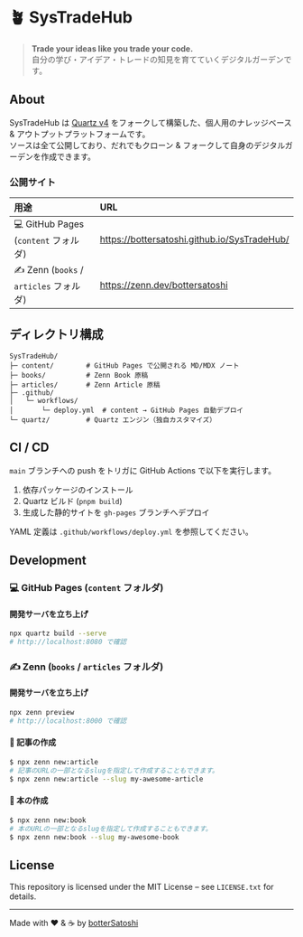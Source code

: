 # 🪴 SysTradeHub

> **Trade your ideas like you trade your code.**  
> 自分の学び・アイデア・トレードの知見を育てていくデジタルガーデンです。

## About

SysTradeHub は [Quartz v4](https://quartz.jzhao.xyz/) をフォークして構築した、個人用のナレッジベース & アウトプットプラットフォームです。  
ソースは全て公開しており、だれでもクローン & フォークして自身のデジタルガーデンを作成できます。

### 公開サイト

| 用途 | URL |
| :--- | :--- |
| 💻 GitHub Pages (`content` フォルダ) | https://bottersatoshi.github.io/SysTradeHub/ |
| ✍️ Zenn (`books` / `articles` フォルダ) | https://zenn.dev/bottersatoshi |

## ディレクトリ構成

```text
SysTradeHub/
├─ content/        # GitHub Pages で公開される MD/MDX ノート
├─ books/          # Zenn Book 原稿
├─ articles/       # Zenn Article 原稿
├─ .github/
│   └─ workflows/
│       └─ deploy.yml  # content → GitHub Pages 自動デプロイ
└─ quartz/         # Quartz エンジン（独自カスタマイズ）
```

## CI / CD

`main` ブランチへの push をトリガに GitHub Actions で以下を実行します。

1. 依存パッケージのインストール
2. Quartz ビルド (`pnpm build`)
3. 生成した静的サイトを `gh-pages` ブランチへデプロイ

YAML 定義は `.github/workflows/deploy.yml` を参照してください。

## Development

### 💻 GitHub Pages (`content` フォルダ) 

#### 開発サーバを立ち上げ

```bash
npx quartz build --serve
# http://localhost:8080 で確認
```

### ✍️ Zenn (`books` / `articles` フォルダ)  

#### 開発サーバを立ち上げ

```bash
npx zenn preview 
# http://localhost:8000 で確認
```

#### 📝 記事の作成

```bash
$ npx zenn new:article
# 記事のURLの一部となるslugを指定して作成することもできます。
$ npx zenn new:article --slug my-awesome-article
```

#### 📘 本の作成

```bash
$ npx zenn new:book
# 本のURLの一部となるslugを指定して作成することもできます。
$ npx zenn new:book --slug my-awesome-book
```

## License

This repository is licensed under the MIT License – see `LICENSE.txt` for details.

---

Made with ❤️ & ☕ by [botterSatoshi](https://github.com/bottersatoshi)
